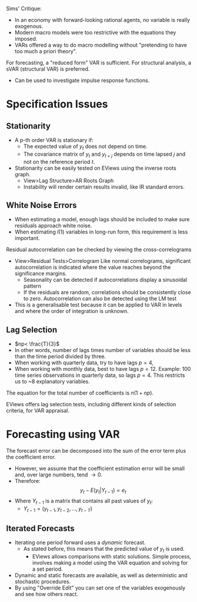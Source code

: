 Sims' Critique:
- In an economy with forward-looking rational agents, no variable is really exogenous.
- Modern macro models were too restrictive with the equations they imposed.
- VARs offered a way to do macro modelling without "pretending to have too much a priori theory".

For forecasting, a "reduced form" VAR is sufficient.
For structural analysis, a sVAR (structural VAR) is preferred.
- Can be used to investigate impulse response functions.
# Specification Issues
## Stationarity
- A p-th order VAR is stationary if:
	- The expected value of $y_{t}$ does not depend on time.
	- The covariance matrix of $y_{t}$ and $y_{t+j}$ depends on time lapsed $j$ and not on the reference period $t$.
- Stationarity can be easily tested on EViews using the inverse roots graph.
	- View>Lag Structure>AR Roots Graph
	- Instability will render certain results invalid, like IR standard errors.
## White Noise Errors
- When estimating a model, enough lags should be included to make sure residuals approach white noise.
- When estimating $I(1)$ variables in long-run form, this requirement is less important.

Residual autocorrelation can be checked by viewing the cross-correlograms
- View>Residual Tests>Correlogram
	Like normal correlograms, significant autocorrelation is indicated where the value reaches beyond the significance margins.
	- Seasonality can be detected if autocorrelations display a sinusoidal pattern
	- If the residuals are random, correlations should be consistently close to zero.
Autocorrelation can also be detected using the LM test
- This is a generalisable test because it can be applied to VAR in levels and where the order of integration is unknown.
## Lag Selection
- $np< \frac{T}{3}$
- In other words, number of lags times number of variables should be less than the time period divided by three.
- When working with quarterly data, try to have lags $p=4$,
- When working with monthly data, best to have lags $p=12$.
Example:
100 time series observations in quarterly data, so lags $p=4$.
This restricts us to ~8 explanatory variables.

The equation for the total number of coefficients is $n(1+np)$.

EViews offers lag selection tests, including different kinds of selection criteria, for VAR appraisal.
# Forecasting using VAR
The forecast error can be decomposed into the sum of the error term plus the coefficient error.
- However, we assume that the coefficient estimation error will be small and, over large numbers, tend $\to 0$.
- Therefore:
$$
y_{t}-E(y_{t}|Y_{t-1})=e_{t}
$$
- Where $Y_{t-1}$ is a matrix that contains all past values of $y_{t}$:
	- $Y_{t-1}=(y_{t-1},y_{t-2},\dots,y_{t-T})$
## Iterated Forecasts
- Iterating one period forward uses a *dynamic* forecast.
	- As stated before, this means that the predicted value of $y_{t}$ is used.
		- EViews allows comparisons with static solutions.
Simple process, involves making a model using the VAR equation and solving for a set period.
- Dynamic and static forecasts are available, as well as deterministic and stochastic procedures.
- By using "Override Edit" you can set one of the variables exogenously and see how others react. 